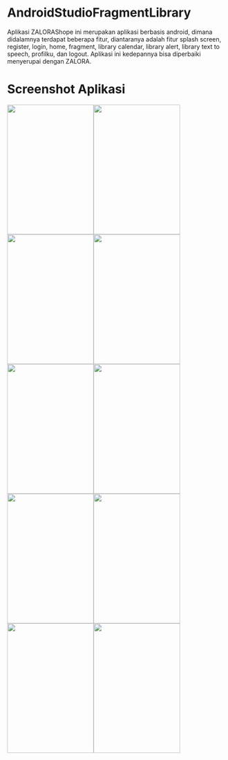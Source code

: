 # AndroidStudioFragmentLibrary

Aplikasi ZALORAShope ini merupakan aplikasi berbasis android, dimana didalamnya terdapat beberapa fitur, diantaranya adalah fitur splash screen, register, login, home, fragment, library calendar, library alert, library text to speech, profilku, dan logout. Aplikasi ini kedepannya bisa diperbaiki menyerupai dengan ZALORA.

# Screenshot Aplikasi
<img src="https://user-images.githubusercontent.com/19978110/50345253-f5c77680-0560-11e9-95d1-bc593915ff47.jpg" width="200px" height="300px"><img src="https://user-images.githubusercontent.com/19978110/50345804-e6492d00-0562-11e9-825b-0bea2db25be0.jpg" width="200px" height="300px"><img src="https://user-images.githubusercontent.com/19978110/50345808-e8ab8700-0562-11e9-8b11-b10b8058a1d9.jpg" width="200px" height="300px"><img src="https://user-images.githubusercontent.com/19978110/50345817-ecd7a480-0562-11e9-8d2e-8cc05eb38d0a.jpg" width="200px" height="300px">
<img src="https://user-images.githubusercontent.com/19978110/50345820-eea16800-0562-11e9-941f-f0b98a376be4.jpg" width="200px" height="300px"><img src="https://user-images.githubusercontent.com/19978110/50345827-f19c5880-0562-11e9-98a9-da234d3aa50b.jpg" width="200px" height="300px"><img src="https://user-images.githubusercontent.com/19978110/50345829-f3feb280-0562-11e9-8600-a2ccaa5138b2.jpg" width="200px" height="300px"><img src="https://user-images.githubusercontent.com/19978110/50345832-f6f9a300-0562-11e9-813e-f58b431fd530.jpg" width="200px" height="300px">
<img src="https://user-images.githubusercontent.com/19978110/50345835-f95bfd00-0562-11e9-8360-8214ff54fda4.jpg" width="200px" height="300px"><img src="https://user-images.githubusercontent.com/19978110/50345841-fb25c080-0562-11e9-843e-7442a93bc762.jpg" width="200px" height="300px">

